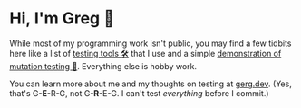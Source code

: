 # Hi, I'm Greg 👋

While most of my programming work isn't public, you may find a few tidbits here like a list of [testing tools 🛠️](https://github.com/gpaciga/testing-tools) that I use and a simple [demonstration of mutation testing 👾](https://github.com/gpaciga/mutation-testing-demo). Everything else is hobby work.

You can learn more about me and my thoughts on testing at [gerg.dev](https://gerg.dev). (Yes, that's G-**E**-R-G, not G-**R**-E-G. I can't test _everything_ before I commit.)
